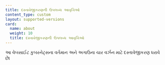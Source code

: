 ```yaml
---
title: દસ્તાવેજીકરણની ઉપલબ્ધ આવૃત્તિઓ
content_type: custom
layout: supported-versions
card:
  name: about
  weight: 10
  title: દસ્તાવેજીકરણની ઉપલબ્ધ આવૃત્તિઓ
---
```


આ વેબસાઈટ કુબરનેટ્સના વર્તમાન અને અગાઉના ચાર વર્ઝન માટે દસ્તાવેજીકરણ ધરાવે છે।
